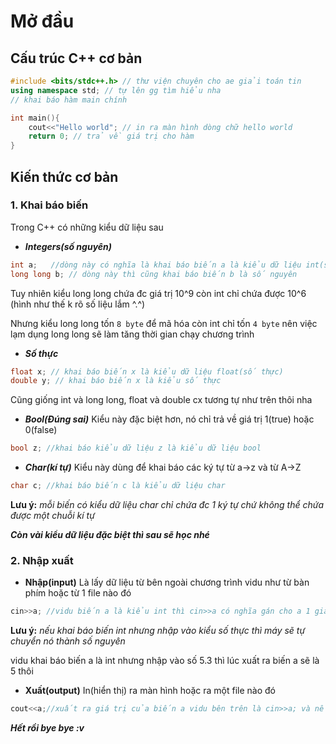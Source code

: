 # **Mở đầu**
## **Cấu trúc C++ cơ bản**
```c++
#include <bits/stdc++.h> // thư viện chuyên cho ae giải toán tin
using namespace std; // tự lên gg tìm hiểu nha 
// khai báo hàm main chính

int main(){
	cout<<"Hello world"; // in ra màn hình dòng chữ hello world
	return 0; // trả về giá trị cho hàm
}
```

## **Kiến thức cơ bản**

### **1. Khai báo biến**

Trong C++ có những kiểu dữ liệu sau

- ***Integers(số nguyên)***
```c++
int a;   //dòng này có nghĩa là khai báo biến a là kiểu dữ liệu int(số nguyên)
long long b; // dòng này thì cũng khai báo biến b là số nguyên
```
Tuy nhiên kiểu long long chứa đc giá trị
10^9
còn int chỉ chứa được
10^6
(hình như thế k rõ số liệu lắm ^.^)

Nhưng kiểu long long tốn `8 byte` để mã hóa còn int chỉ tốn `4 byte` nên việc lạm dụng long long sẽ làm tăng thời gian chạy chương trình

- ***Số thực***
```c++
float x; // khai báo biến x là kiểu dữ liệu float(số thực)
double y; // khai báo biến x là kiểu số thực
```
Cũng giống int và long long, float và double cx tương tự như trên thôi nha
- ***Bool(Đúng sai)***
Kiểu này đặc biệt hơn, nó chỉ trả về giá trị 1(true) hoặc 0(false)
```c++
bool z; //khai báo kiểu dữ liệu z là kiểu dữ liệu bool
```
- ***Char(kí tự)***
Kiểu này dùng để khai báo các ký tự từ a->z và từ A->Z
```c++
char c; //khai báo biến c là kiểu dữ liệu char
```
**Lưu ý:** _mỗi biến có kiểu dữ liệu char chỉ chứa đc 1 ký tự chứ không thể chứa được một chuỗi kí tự_

***Còn vài kiểu dữ liệu đặc biệt thì sau sẽ học nhé***

### **2. Nhập xuất**

- **Nhập(input)**
Là lấy dữ liệu từ bên ngoài chương trình vidu như từ bàn phím hoặc từ 1 file nào đó
```c++
cin>>a; //vidu biến a là kiểu int thì cin>>a có nghĩa gán cho a 1 giá trị từ bên ngoài
```
**Lưu ý:** _nếu khai báo biến int nhưng nhập vào kiểu số thực thì máy sẽ tự chuyển nó thành số nguyên_

vidu khai báo biến a là int nhưng nhập vào số 5.3 thì lúc xuất ra biến a sẽ là 5 thôi

- **Xuất(output)**
In(hiển thị) ra màn hình hoặc ra một file nào đó
```c++
cout<<a;//xuất ra giá trị của biến a vidu bên trên là cin>>a; và nếu đầu vào là 10 thì nó sẽ in ra màn hình là số 10
```

***Hết rồi bye bye :v***
